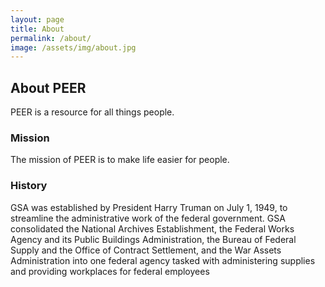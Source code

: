```yaml
---
layout: page
title: About
permalink: /about/
image: /assets/img/about.jpg
---
```


## About PEER

PEER is a resource for all things people. 

### Mission

The mission of PEER is to make life easier for people.

### History

GSA was established by President Harry Truman on July 1, 1949, to streamline the administrative work of the federal government.  GSA consolidated the National Archives Establishment, the Federal Works Agency and its Public Buildings Administration, the Bureau of Federal Supply and the Office of Contract Settlement, and the War Assets Administration into one federal agency tasked with administering supplies and providing workplaces for federal employees
